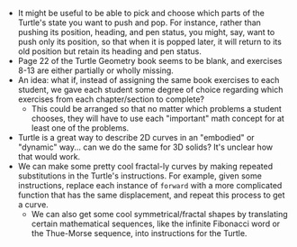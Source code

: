 - It might be useful to be able to pick and choose which parts of the Turtle's state you want to push and pop. For instance, rather than pushing its position, heading, and pen status, you might, say, want to push only its position, so that when it is popped later, it will return to its old position but retain its heading and pen status.
- Page 22 of the Turtle Geometry book seems to be blank, and exercises 8-13 are either partially or wholly missing.
- An idea: what if, instead of assigning the same book exercises to each student, we gave each student some degree of choice regarding which exercises from each chapter/section to complete?
	- This could be arranged so that no matter which problems a student chooses, they will have to use each "important" math concept for at least one of the problems.
- Turtle is a great way to describe 2D curves in an "embodied" or "dynamic" way... can we do the same for 3D solids? It's unclear how that would work.
- We can make some pretty cool fractal-ly curves by making repeated substitutions in the Turtle's instructions. For example, given some instructions, replace each instance of `forward` with a more complicated function that has the same displacement, and repeat this process to get a curve.
    - We can also get some cool symmetrical/fractal shapes by translating certain mathematical sequences, like the infinite Fibonacci word or the Thue-Morse sequence, into instructions for the Turtle. 
